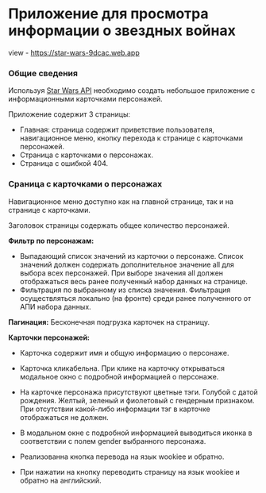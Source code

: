# Приложение для просмотра информации о звездных войнах

view - https://star-wars-9dcac.web.app

### Общие сведения

Используя [Star Wars API](https://swapi.dev/documentation) необходимо создать небольшое приложение с информационными карточками персонажей.

Приложение содержит 3 страницы:

- Главная: страница содержит приветствие пользователя, навигационное меню, кнопку перехода к странице с карточками персонажей.
- Страница с карточками о персонажах.
- Страница с ошибкой 404.

### Сраница с карточками о персонажах

Навигационное меню доступно как на главной странице, так и на странице с карточками.

Заголовок страницы содержать общее количество персонажей.

**Фильтр по персонажам:**

- Выпадающий список значений из карточки о персонаже. Список значений должен содержать дополнительное значение all для выбора всех персонажей. При выборе значения all должен отображаться весь ранее полученный набор данных на странице.
- Фильтрация по выбранному из списка значения. Фильтрация осуществляться локально (на фронте) среди ранее полученного от АПИ набора данных.

**Пагинация:**
Бесконечная подгрузка карточек на страницу.

**Карточки персонажей:**

- Карточка содержит имя и общую информацию о персонаже.
- Карточка кликабельна. При клике на карточку открываться модальное окно с подробной информацией о персонаже.
- На карточке персонажа присутствуют цветные тэги. Голубой с датой рождения. Желтый, зеленый и фиолетовый с гендерным признаком. При отсутствии какой-либо информации тэг в карточке отображаться не должен.
- В модальном окне с подробной информацией выводиться иконка в соответствии с полем gender выбранного персонажа.

- Реализованна кнопка перевода на язык wookiee и обратно.
- При нажатии на кнопку переводить страницу на язык wookiee и обратно на английский.
